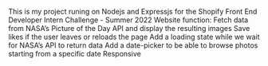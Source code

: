 This is my project runing on Nodejs and Expressjs for the Shopify Front End Developer Intern Challenge - Summer 2022
Website function:
 Fetch data from NASA’s Picture of the Day API and display the resulting images
 Save likes if the user leaves or reloads the page
 Add a loading state while we wait for NASA’s API to return data
 Add a date-picker to be able to browse photos starting from a specific date
 Responsive
